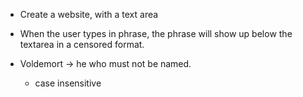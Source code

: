 - Create a website, with a text area

- When the user types in phrase, the phrase will show up below the textarea
in a censored format. 

- Voldemort -> he who must not be named. 
  - case insensitive